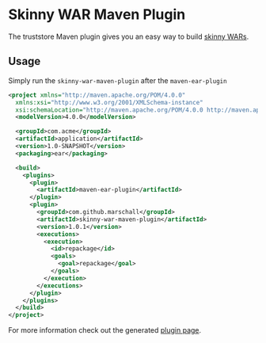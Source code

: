 Skinny WAR Maven Plugin
=======================

The truststore Maven plugin gives you an easy way to build [skinny WARs](https://maven.apache.org/plugins/maven-ear-plugin/examples/skinny-wars.html).

Usage
-----

Simply run the `skinny-war-maven-plugin` after the `maven-ear-plugin`


```xml
<project xmlns="http://maven.apache.org/POM/4.0.0"
  xmlns:xsi="http://www.w3.org/2001/XMLSchema-instance"
  xsi:schemaLocation="http://maven.apache.org/POM/4.0.0 http://maven.apache.org/xsd/maven-4.0.0.xsd">
  <modelVersion>4.0.0</modelVersion>

  <groupId>com.acme</groupId>
  <artifactId>application</artifactId>
  <version>1.0-SNAPSHOT</version>
  <packaging>ear</packaging>

  <build>
    <plugins>
      <plugin>
        <artifactId>maven-ear-plugin</artifactId>
      </plugin>
      <plugin>
        <groupId>com.github.marschall</groupId>
        <artifactId>skinny-war-maven-plugin</artifactId>
        <version>1.0.1</version>
        <executions>
          <execution>
            <id>repackage</id>
            <goals>
              <goal>repackage</goal>
            </goals>
          </execution>
        </executions>
      </plugin>
    </plugins>
  </build>
</project>

```


For more information check out the generated [plugin page](https://marschall.github.io/skinny-war-maven-plugin/).

